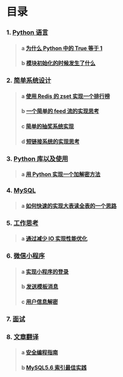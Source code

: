 # 目录

### 1. [Python 语言](/python)
> #### a [为什么 Python 中的 True 等于 1](./python/true_1.md)
> #### b [模块初始化的时候发生了什么](./python/module_init.md)

### 2. [简单系统设计](/system)
> #### a [使用 Redis 的 zset 实现一个排行榜](./system/ranking.md)
> #### b [一个简单的 feed 流的实现思考](./system/feed.md)
> #### c [简单的抽奖系统实现](./system/award.md)
> #### d [短链接系统的实现思考](./system/short_url.md)

### 3. [Python 库以及使用](/python_library)
> #### a [用 Python 实现一个加解密方法](./library/)

### 4. [MySQL](/mysql)
> #### a [如何快速的实现大表读全表的一个思路](./mysql/big_table.md)

### 5. [工作思考](/work)
> #### a [通过减少 IO 实现性能优化](./work)

### 6. [微信小程序](/wechat)
> #### a [实现小程序的登录](./wechat#2.1-实现小程序的登录)
> #### b [发送模板消息](./wechat#2.2-发送模板消息)
> #### c [用户信息解密](./wechat#2.3-用户信息解密)

### 7. [面试](/interview)


### 8. [文章翻译](/translation)
> #### a [安全编程指南](./translation/secure_coding_guidelines.md)
> #### b [MySQL5.6 索引最佳实践](./translation/mysql_index.md)
